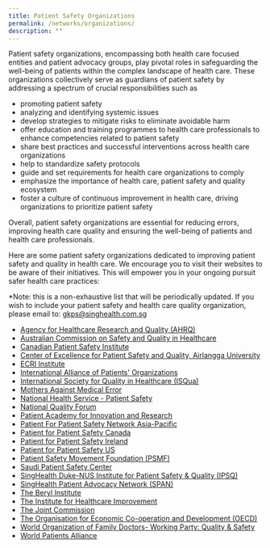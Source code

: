```yaml
---
title: Patient Safety Organizations
permalink: /networks/organizations/
description: ""
---
```

Patient safety organizations, encompassing both health care focused entities and patient advocacy groups, play pivotal roles in safeguarding the well-being of patients within the complex landscape of health care. These organizations collectively serve as guardians of patient safety by addressing a spectrum of crucial responsibilities such as 
* promoting patient safety
* analyzing and identifying systemic issues
* develop strategies to mitigate risks to eliminate avoidable harm
* offer education and training programmes to health care professionals to enhance competencies related to patient safety
* share best practices and successful interventions across health care organizations
* help to standardize safety protocols
* guide and set requirements for health care organizations to comply
* emphasize the importance of health care, patient safety and quality ecosystem
* foster a culture of continuous improvement in health care, driving organizations to prioritize patient safety

Overall, patient safety organizations are essential for reducing errors, improving health care quality and ensuring the well-being of patients and health care professionals. 

Here are some patient safety organizations dedicated to improving patient safety and quality in health care. We encourage you to visit their websites to be aware of their initiatives. This will empower you in your ongoing pursuit safer health care practices:

*Note: this is a non-exhaustive list that will be periodically updated. If you wish to include your patient safety and health care quality organization, please email to:  gkps@singhealth.com.sg

* [Agency for Healthcare Research and Quality (AHRQ)](https://www.ahrq.gov/)
* [Australian Commission on Safety and Quality in Healthcare ](https://www.safetyandquality.gov.au/)
* [Canadian Patient Safety Institute](https://www.patientsafetyinstitute.ca/en/Pages/default.aspx)
* [ Center of Excellence for Patient Safety and Quality, Airlangga University](https://scholar.unair.ac.id/en/organisations/center-for-patient-safety-research) 
* [ECRI Institute](https://www.ecri.org/)
* [International Alliance of Patients' Organizations ](https://www.iapo.org.uk/)
* [International Society for Quality in Healthcare (ISQua)](https://isqua.org/)
* [Mothers Against Medical Error](https://www.hifa.org/support/supporting-organisations/mothers-against-medical-error-mame)
* [National Health Service - Patient Safety ](https://www.england.nhs.uk/patient-safety/)
* [National Quality Forum](https://www.qualityforum.org/Home.aspx)
* [Patient Academy for Innovation and Research](https://www.pairacademy.org/)
* [Patient For Patient Safety Network Asia-Pacific](https://calltoaction.pairacademy.org/index.php)
* [Patient for Patient Safety Canada](https://www.healthcareexcellence.ca/en/what-we-do/all-programs/patients-for-patient-safety-canada/)
* [Patient for Patient Safety Ireland](https://patientsforpatientsafety.ie/)
* [Patient for Patient Safety US](https://www.pfps.us/)
* [Patient Safety Movement Foundation (PSMF)](https://psmf.org/)
* [Saudi Patient Safety Center](https://www.spsc.gov.sa/English/Public/Pages/default.aspx)
* [SingHealth Duke-NUS Institute for Patient Safety & Quality (IPSQ)](https://www.singhealthdukenus.com.sg/ipsq)
* [SingHealth Patient Advocacy Network (SPAN)](https://www.singhealthdukenus.com.sg/ipsq/singhealth-patient-advocacy-network)
* [The Beryl Institute](https://theberylinstitute.org/)
* [The Institute for Healthcare Improvement](https://www.ihi.org/)
* [The Joint Commission](https://www.jointcommission.org/)
* [The Organisation for Economic Co-operation and Development (OECD) ](https://www.oecd.org/)
* [World Organization of Family Doctors- Working Party: Quality & Safety](https://www.globalfamilydoctor.com/groups/WorkingParties/QualitySafety.aspx)
* [World Patients Alliance](https://www.worldpatientsalliance.org/)